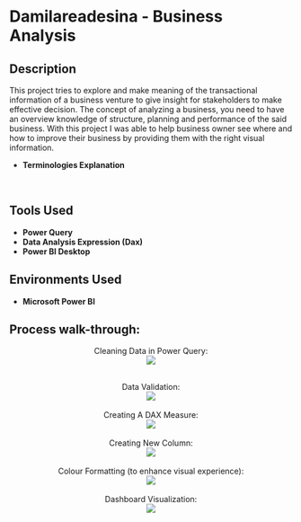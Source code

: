 <h1>Damilareadesina - Business Analysis</h1>

<h2>Description</h2>
This project tries to explore and make meaning of the transactional information of a business venture to give insight for stakeholders to make effective decision. The concept of analyzing a business, you need to have an overview knowledge of structure, planning and performance of the said business. With this project I was able to help business owner see where and how to improve their business by providing them with the right visual information. 

- <b>Terminologies Explanation </b>
<br />


<h2>Tools Used</h2>

- <b>Power  Query</b>
- <b>Data Analysis Expression (Dax)</b>
- <b>Power BI Desktop</b>


<h2>Environments Used </h2>

- <b>Microsoft Power BI</b>

<h2>Process walk-through:</h2>

<p align="center">
Cleaning Data in Power Query: <br/>
<img src="https://github.com/Damilareadesina/Business-Analysis./assets/126564128/7b232941-4aab-43ee-929b-7f066ad8f737.JPG"/>
<br />
<br />
<p align="center">
Data Validation:  <br/>

<img src="https://github.com/Damilareadesina/Business-Analysis./assets/126564128/988c25d9-334c-4da0-92fc-d0da7725a2cd.JPG"/>

<br />
<br />
Creating A DAX Measure:  <br/>
<img src="https://github.com/Damilareadesina/Business-Analysis./assets/126564128/358bd02b-ab7b-4fc8-b081-d6c11d2185d5.JPG"/>
<br />

<br />
Creating New Column:  <br/>
<img src="https://github.com/Damilareadesina/Business-Analysis./assets/126564128/988c25d9-334c-4da0-92fc-d0da7725a2cd.JPG"/>
<br />
<br />
Colour Formatting (to enhance visual experience):  <br/>
<img src="https://github.com/Damilareadesina/Business-Analysis./assets/126564128/34716ef1-1e6f-4845-9038-a88b6fd84e9d.JPG"/>
<br />
<br />
Dashboard Visualization:  <br/>
<img src="https://github.com/Damilareadesina/Business-Analysis./assets/126564128/4e5d7fe1-1bb2-417e-9d41-64b64e751274.JPG"/>
<br />
<br />

</p>


